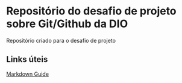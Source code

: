 # Repositório do desafio de projeto sobre Git/Github da DIO
Repositório criado para o desafio de projeto

## Links úteis 
[Markdown Guide](https://www.markdownguide.org/basic-syntax/)
